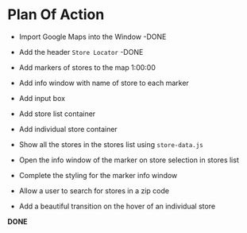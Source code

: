 # Plan Of Action

- Import Google Maps into the Window -DONE

- Add the header `Store Locator`  -DONE

- Add markers of stores to the map 
1:00:00
- Add info window with name of store to each marker

- Add input box

- Add store list container

- Add individual store container

- Show all the stores in the stores list using `store-data.js`

- Open the info window of the marker on store selection in stores list 

- Complete the styling for the marker info window

- Allow a user to search for stores in a zip code

- Add a beautiful transition on the hover of an individual store

**DONE**

